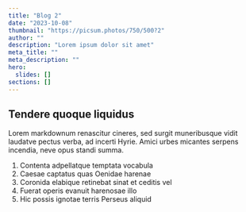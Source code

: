 ```yaml
---
title: "Blog 2"
date: "2023-10-08"
thumbnail: "https://picsum.photos/750/500?2"
author: ""
description: "Lorem ipsum dolor sit amet"
meta_title: ""
meta_description: ""
hero:
  slides: []
sections: []
---
```


## Tendere quoque liquidus

Lorem markdownum renascitur cineres, sed surgit muneribusque vidit laudatve
pectus verba, ad incerti Hyrie. Amici urbes micantes serpens incendia, neve opus
standi summa.

1. Contenta adpellatque temptata vocabula
2. Caesae captatus quas Oenidae harenae
3. Coronida elabique retinebat sinat et ceditis vel
4. Fuerat operis evanuit harenosae illo
5. Hic possis ignotae terris Perseus aliquid
